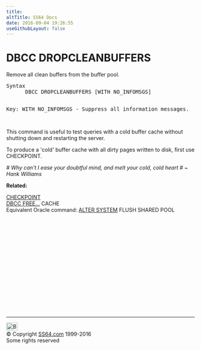 ```yaml
---
title:
altTitle: SS64 Docs
date: 2016-09-04 19:26:55
useGithubLayout: false
---
```

<!-- #BeginLibraryItem "/Library/head_sql.lbi" --><!-- #EndLibraryItem --><h1>DBCC DROPCLEANBUFFERS</h1>
<p>Remove all clean buffers from the buffer pool.</p>
<pre>Syntax
      DBCC DROPCLEANBUFFERS [WITH NO_INFOMSGS]


Key:
   WITH NO_INFOMSGS - Suppress all information messages.

</pre>
<p>This command is useful  to test queries with a cold buffer cache without shutting down and restarting the server.</p>
<p>To produce a 'cold' buffer cache with all dirty pages written to disk, first use CHECKPOINT. </p>
<p class="quote"><i># Why can't I ease your doubtful mind,
  and melt your cold, cold heart # ~ Hank Williams</i></p>
<p><b>Related:</b></p>
<p> <a href="checkpoint.html">CHECKPOINT</a><br>
  <a href="dbcc_free.html">DBCC FREE...</a> CACHE  <br>
Equivalent Oracle command:  <a href="../ora/system_a.html">ALTER SYSTEM</a> FLUSH SHARED POOL</p><!-- #BeginLibraryItem "/Library/foot_sql.lbi" --><p>
<!-- ss64-sql -->
<ins class="adsbygoogle" style="display:inline-block;width:300px;height:250px" data-ad-client="ca-pub-6140977852749469" data-ad-slot="6953563613"></ins>
<script>
(adsbygoogle = window.adsbygoogle || []).push({});
</script></p>
<hr>
<div id="bl" class="footer"><a href="dbcc_dropclean.html#"><img src="../images/top.png" width="30" height="22" alt="Back to the Top"></a></div>
<div id="br" class="footer, tagline">© Copyright <a href="../index.html">SS64.com</a> 1999-2016<br>
Some rights reserved</div><!-- #EndLibraryItem -->

